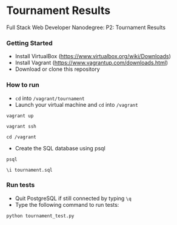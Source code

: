 # Tournament Results
Full Stack Web Developer Nanodegree: P2: Tournament Results

### Getting Started
 - Install VirtualBox (https://www.virtualbox.org/wiki/Downloads)
 - Install Vagrant (https://www.vagrantup.com/downloads.html)
 - Download or clone this repository

### How to run
 - `cd` into `/vagrant/tournament`
 - Launch your virtual machine and `cd` into `/vagrant`
 ```
 vagrant up

 vagrant ssh

 cd /vagrant
 ```
 - Create the SQL database using psql
 ```
 psql

 \i tournament.sql

 ```
### Run tests
 - Quit PostgreSQL if still connected by typing `\q`
 - Type the following command to run tests:
 ```
 python tournament_test.py
 ```
